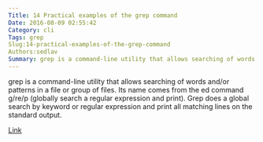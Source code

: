 ```yaml
---
Title: 14 Practical examples of the grep command
Date: 2016-08-09 02:55:42
Category: cli
Tags: grep
Slug:14-practical-examples-of-the-grep-command
Authors:sedlav
Summary: grep is a command-line utility that allows searching of words and/or patterns in a file or group of files. Its name comes from the ed command g/re/p (
---
```


grep is a command-line utility that allows searching of words and/or patterns in a file or group of files. Its name comes from the ed command g/re/p (globally search a regular expression and print). Grep does a global search by keyword or regular expression and print all matching lines on the standard output.

[Link](http://www.librebyte.net/en/gnulinux/14-practical-examples-of-the-grep-command/)
